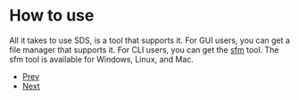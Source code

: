 # How to use

All it takes to use SDS, is a tool that supports it. For GUI users, you can get a file manager that
supports it. For CLI users, you can get the [sfm](https://github.com/qamarian-sds/sfm) tool. The sfm
tool is available for Windows, Linux, and Mac.

* [Prev](https://github.com/qamarian-sds/sds)
* [Next](https://github.com/qamarian-sds/sds/blob/master/SDSForDev.md)

